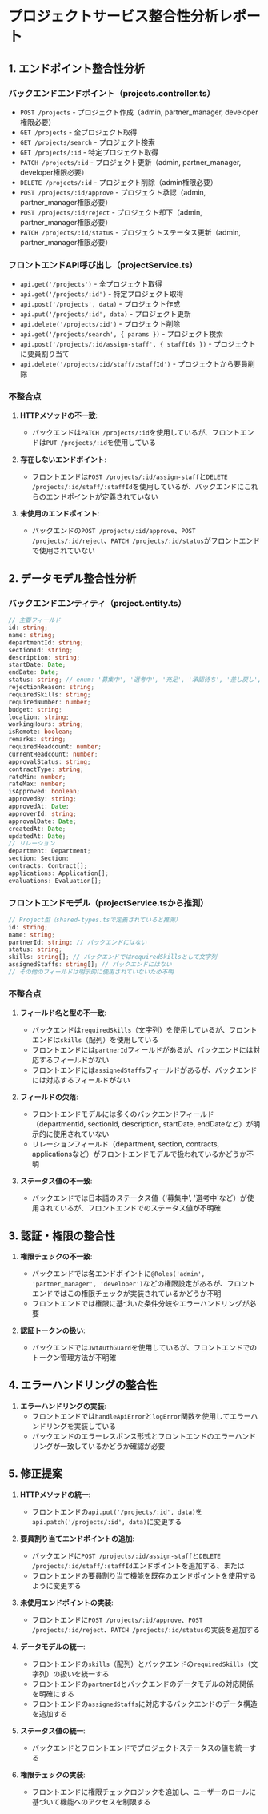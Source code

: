 # プロジェクトサービス整合性分析レポート

## 1. エンドポイント整合性分析

### バックエンドエンドポイント（projects.controller.ts）
- `POST /projects` - プロジェクト作成（admin, partner_manager, developer権限必要）
- `GET /projects` - 全プロジェクト取得
- `GET /projects/search` - プロジェクト検索
- `GET /projects/:id` - 特定プロジェクト取得
- `PATCH /projects/:id` - プロジェクト更新（admin, partner_manager, developer権限必要）
- `DELETE /projects/:id` - プロジェクト削除（admin権限必要）
- `POST /projects/:id/approve` - プロジェクト承認（admin, partner_manager権限必要）
- `POST /projects/:id/reject` - プロジェクト却下（admin, partner_manager権限必要）
- `PATCH /projects/:id/status` - プロジェクトステータス更新（admin, partner_manager権限必要）

### フロントエンドAPI呼び出し（projectService.ts）
- `api.get('/projects')` - 全プロジェクト取得
- `api.get('/projects/:id')` - 特定プロジェクト取得
- `api.post('/projects', data)` - プロジェクト作成
- `api.put('/projects/:id', data)` - プロジェクト更新
- `api.delete('/projects/:id')` - プロジェクト削除
- `api.get('/projects/search', { params })` - プロジェクト検索
- `api.post('/projects/:id/assign-staff', { staffIds })` - プロジェクトに要員割り当て
- `api.delete('/projects/:id/staff/:staffId')` - プロジェクトから要員削除

### 不整合点
1. **HTTPメソッドの不一致**:
   - バックエンドは`PATCH /projects/:id`を使用しているが、フロントエンドは`PUT /projects/:id`を使用している
   
2. **存在しないエンドポイント**:
   - フロントエンドは`POST /projects/:id/assign-staff`と`DELETE /projects/:id/staff/:staffId`を使用しているが、バックエンドにこれらのエンドポイントが定義されていない

3. **未使用のエンドポイント**:
   - バックエンドの`POST /projects/:id/approve`、`POST /projects/:id/reject`、`PATCH /projects/:id/status`がフロントエンドで使用されていない

## 2. データモデル整合性分析

### バックエンドエンティティ（project.entity.ts）
```typescript
// 主要フィールド
id: string;
name: string;
departmentId: string;
sectionId: string;
description: string;
startDate: Date;
endDate: Date;
status: string; // enum: '募集中', '選考中', '充足', '承認待ち', '差し戻し', '終了'
rejectionReason: string;
requiredSkills: string;
requiredNumber: number;
budget: string;
location: string;
workingHours: string;
isRemote: boolean;
remarks: string;
requiredHeadcount: number;
currentHeadcount: number;
approvalStatus: string;
contractType: string;
rateMin: number;
rateMax: number;
isApproved: boolean;
approvedBy: string;
approvedAt: Date;
approverId: string;
approvalDate: Date;
createdAt: Date;
updatedAt: Date;
// リレーション
department: Department;
section: Section;
contracts: Contract[];
applications: Application[];
evaluations: Evaluation[];
```

### フロントエンドモデル（projectService.tsから推測）
```typescript
// Project型（shared-types.tsで定義されていると推測）
id: string;
name: string;
partnerId: string; // バックエンドにはない
status: string;
skills: string[]; // バックエンドではrequiredSkillsとして文字列
assignedStaffs: string[]; // バックエンドにはない
// その他のフィールドは明示的に使用されていないため不明
```

### 不整合点
1. **フィールド名と型の不一致**:
   - バックエンドは`requiredSkills`（文字列）を使用しているが、フロントエンドは`skills`（配列）を使用している
   - フロントエンドには`partnerId`フィールドがあるが、バックエンドには対応するフィールドがない
   - フロントエンドには`assignedStaffs`フィールドがあるが、バックエンドには対応するフィールドがない

2. **フィールドの欠落**:
   - フロントエンドモデルには多くのバックエンドフィールド（departmentId, sectionId, description, startDate, endDateなど）が明示的に使用されていない
   - リレーションフィールド（department, section, contracts, applicationsなど）がフロントエンドモデルで扱われているかどうか不明

3. **ステータス値の不一致**:
   - バックエンドでは日本語のステータス値（'募集中', '選考中'など）が使用されているが、フロントエンドでのステータス値が不明確

## 3. 認証・権限の整合性

1. **権限チェックの不一致**:
   - バックエンドでは各エンドポイントに`@Roles('admin', 'partner_manager', 'developer')`などの権限設定があるが、フロントエンドではこの権限チェックが実装されているかどうか不明
   - フロントエンドでは権限に基づいた条件分岐やエラーハンドリングが必要

2. **認証トークンの扱い**:
   - バックエンドでは`JwtAuthGuard`を使用しているが、フロントエンドでのトークン管理方法が不明確

## 4. エラーハンドリングの整合性

1. **エラーハンドリングの実装**:
   - フロントエンドでは`handleApiError`と`logError`関数を使用してエラーハンドリングを実装している
   - バックエンドのエラーレスポンス形式とフロントエンドのエラーハンドリングが一致しているかどうか確認が必要

## 5. 修正提案

1. **HTTPメソッドの統一**:
   - フロントエンドの`api.put('/projects/:id', data)`を`api.patch('/projects/:id', data)`に変更する

2. **要員割り当てエンドポイントの追加**:
   - バックエンドに`POST /projects/:id/assign-staff`と`DELETE /projects/:id/staff/:staffId`エンドポイントを追加する、または
   - フロントエンドの要員割り当て機能を既存のエンドポイントを使用するように変更する

3. **未使用エンドポイントの実装**:
   - フロントエンドに`POST /projects/:id/approve`、`POST /projects/:id/reject`、`PATCH /projects/:id/status`の実装を追加する

4. **データモデルの統一**:
   - フロントエンドの`skills`（配列）とバックエンドの`requiredSkills`（文字列）の扱いを統一する
   - フロントエンドの`partnerId`とバックエンドのデータモデルの対応関係を明確にする
   - フロントエンドの`assignedStaffs`に対応するバックエンドのデータ構造を追加する

5. **ステータス値の統一**:
   - バックエンドとフロントエンドでプロジェクトステータスの値を統一する

6. **権限チェックの実装**:
   - フロントエンドに権限チェックロジックを追加し、ユーザーのロールに基づいて機能へのアクセスを制限する
